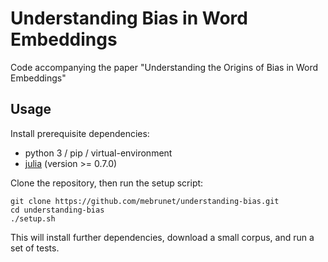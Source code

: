# Understanding Bias in Word Embeddings
Code accompanying the paper "Understanding the Origins of Bias in Word Embeddings"

## Usage
Install prerequisite dependencies:
- python 3 / pip / virtual-environment
- [julia](https://julialang.org/downloads/) (version >= 0.7.0)

Clone the repository, then run the setup script:
```
git clone https://github.com/mebrunet/understanding-bias.git
cd understanding-bias
./setup.sh
```
This will install further dependencies, download a small corpus, and run a set of tests.
